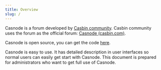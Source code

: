 ```yaml
---
title: Overview
slug: /
---
```


Casnode is a forum developed by [Casbin community](https://casbin.org/). Casbin community uses the forum as the official forum: [Casnode (casbin.com)](https://forum.casbin.com/).

Casnode is open source, you can get the code [here](https://github.com/casbin/casnode).

Casnode is easy to use. It has detailed description in user interfaces so normal users can easily get start with Casnode. This document is prepared for administrators who want to get full use of Casnode.

